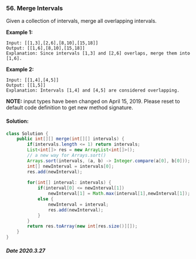 ### 56. Merge Intervals

Given a collection of intervals, merge all overlapping intervals.

**Example 1:**

```
Input: [[1,3],[2,6],[8,10],[15,18]]
Output: [[1,6],[8,10],[15,18]]
Explanation: Since intervals [1,3] and [2,6] overlaps, merge them into [1,6].
```

**Example 2:**

```
Input: [[1,4],[4,5]]
Output: [[1,5]]
Explanation: Intervals [1,4] and [4,5] are considered overlapping.
```

**NOTE:** input types have been changed on April 15, 2019. Please reset to default code definition to get new method signature.

#### Solution:

```java
class Solution {
    public int[][] merge(int[][] intervals) {
        if(intervals.length <= 1) return intervals;
        List<int[]> res = new ArrayList<int[]>();
        // a new way for Arrays.sort()
        Arrays.sort(intervals, (a, b) -> Integer.compare(a[0], b[0]));
        int[] newInterval = intervals[0];
        res.add(newInterval);
        
        for(int[] interval: intervals) {
            if(interval[0] <= newInterval[1])
                newInterval[1] = Math.max(interval[1],newInterval[1]);
            else {
                newInterval = interval;
                res.add(newInterval);
            }
        }
        return res.toArray(new int[res.size()][]);
    }
}
```

##### Date 2020.3.27